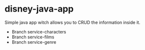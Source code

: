 # disney-java-app
Simple java app witch allows you to CRUD the information inside it.
- Branch service-characters
- Branch service-films
- Branch service-genre
